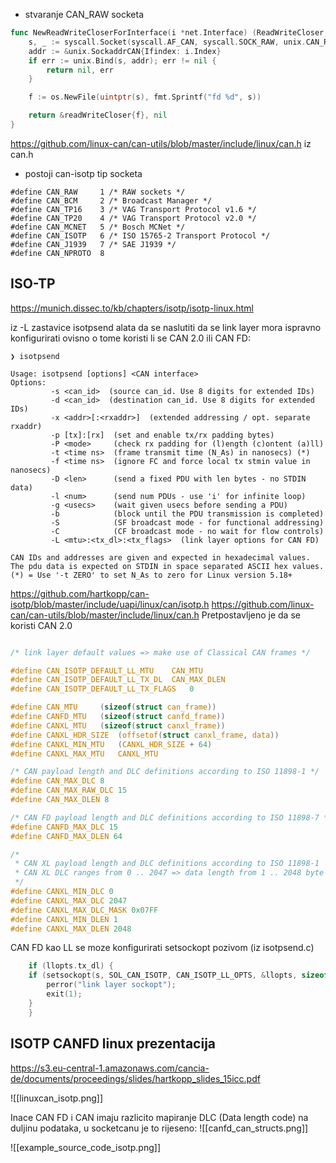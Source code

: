 
- stvaranje CAN_RAW socketa
```go
func NewReadWriteCloserForInterface(i *net.Interface) (ReadWriteCloser, error) {
	s, _ := syscall.Socket(syscall.AF_CAN, syscall.SOCK_RAW, unix.CAN_RAW)
	addr := &unix.SockaddrCAN{Ifindex: i.Index}
	if err := unix.Bind(s, addr); err != nil {
		return nil, err
	}

	f := os.NewFile(uintptr(s), fmt.Sprintf("fd %d", s))

	return &readWriteCloser{f}, nil
}
```


https://github.com/linux-can/can-utils/blob/master/include/linux/can.h
iz can.h
- postoji can-isotp tip socketa
```
#define CAN_RAW		1 /* RAW sockets */
#define CAN_BCM		2 /* Broadcast Manager */
#define CAN_TP16	3 /* VAG Transport Protocol v1.6 */
#define CAN_TP20	4 /* VAG Transport Protocol v2.0 */
#define CAN_MCNET	5 /* Bosch MCNet */
#define CAN_ISOTP	6 /* ISO 15765-2 Transport Protocol */
#define CAN_J1939	7 /* SAE J1939 */
#define CAN_NPROTO	8
```

## ISO-TP
https://munich.dissec.to/kb/chapters/isotp/isotp-linux.html

iz -L zastavice isotpsend alata da se naslutiti da se link layer mora ispravno konfigurirati ovisno o tome koristi li se CAN 2.0 ili CAN FD:

```
❯ isotpsend

Usage: isotpsend [options] <CAN interface>
Options:
         -s <can_id>  (source can_id. Use 8 digits for extended IDs)
         -d <can_id>  (destination can_id. Use 8 digits for extended IDs)
         -x <addr>[:<rxaddr>]  (extended addressing / opt. separate rxaddr)
         -p [tx]:[rx]  (set and enable tx/rx padding bytes)
         -P <mode>     (check rx padding for (l)ength (c)ontent (a)ll)
         -t <time ns>  (frame transmit time (N_As) in nanosecs) (*)
         -f <time ns>  (ignore FC and force local tx stmin value in nanosecs)
         -D <len>      (send a fixed PDU with len bytes - no STDIN data)
         -l <num>      (send num PDUs - use 'i' for infinite loop)
         -g <usecs>    (wait given usecs before sending a PDU)
         -b            (block until the PDU transmission is completed)
         -S            (SF broadcast mode - for functional addressing)
         -C            (CF broadcast mode - no wait for flow controls)
         -L <mtu>:<tx_dl>:<tx_flags>  (link layer options for CAN FD)

CAN IDs and addresses are given and expected in hexadecimal values.
The pdu data is expected on STDIN in space separated ASCII hex values.
(*) = Use '-t ZERO' to set N_As to zero for Linux version 5.18+

```

https://github.com/hartkopp/can-isotp/blob/master/include/uapi/linux/can/isotp.h
https://github.com/linux-can/can-utils/blob/master/include/linux/can.h
Pretpostavljeno je da se koristi CAN 2.0
```C

/* link layer default values => make use of Classical CAN frames */

#define CAN_ISOTP_DEFAULT_LL_MTU	CAN_MTU
#define CAN_ISOTP_DEFAULT_LL_TX_DL	CAN_MAX_DLEN
#define CAN_ISOTP_DEFAULT_LL_TX_FLAGS	0
```


```C
#define CAN_MTU		(sizeof(struct can_frame))
#define CANFD_MTU	(sizeof(struct canfd_frame))
#define CANXL_MTU	(sizeof(struct canxl_frame))
#define CANXL_HDR_SIZE	(offsetof(struct canxl_frame, data))
#define CANXL_MIN_MTU	(CANXL_HDR_SIZE + 64)
#define CANXL_MAX_MTU	CANXL_MTU
```

```C
/* CAN payload length and DLC definitions according to ISO 11898-1 */
#define CAN_MAX_DLC 8
#define CAN_MAX_RAW_DLC 15
#define CAN_MAX_DLEN 8

/* CAN FD payload length and DLC definitions according to ISO 11898-7 */
#define CANFD_MAX_DLC 15
#define CANFD_MAX_DLEN 64

/*
 * CAN XL payload length and DLC definitions according to ISO 11898-1
 * CAN XL DLC ranges from 0 .. 2047 => data length from 1 .. 2048 byte
 */
#define CANXL_MIN_DLC 0
#define CANXL_MAX_DLC 2047
#define CANXL_MAX_DLC_MASK 0x07FF
#define CANXL_MIN_DLEN 1
#define CANXL_MAX_DLEN 2048
```


CAN FD kao LL se moze konfigurirati setsockopt pozivom (iz isotpsend.c)
```C
    if (llopts.tx_dl) {
	if (setsockopt(s, SOL_CAN_ISOTP, CAN_ISOTP_LL_OPTS, &llopts, sizeof(llopts)) < 0) {
	    perror("link layer sockopt");
	    exit(1);
	}
    }
```

## ISOTP CANFD linux prezentacija
https://s3.eu-central-1.amazonaws.com/cancia-de/documents/proceedings/slides/hartkopp_slides_15icc.pdf

![[linuxcan_isotp.png]]

Inace CAN FD i CAN imaju razlicito mapiranje DLC (Data length code) na duljinu podataka, u socketcanu je to rijeseno:
![[canfd_can_structs.png]]

![[example_source_code_isotp.png]]